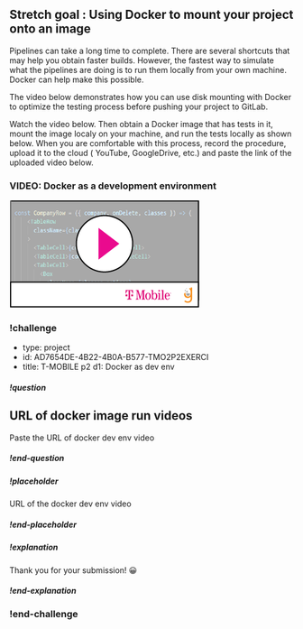 ## Stretch goal : Using Docker to mount your project onto an image 


Pipelines can take a long time to complete. There are several shortcuts that may help you obtain faster builds.  However, the fastest way to simulate what the pipelines are doing is to run them locally from your own machine.  Docker can help make this possible. 

The video below demonstrates how you can use disk mounting with Docker to optimize the testing process before pushing your project to GitLab.

Watch the video below. Then obtain a Docker image that has tests in it, mount the image localy on your machine, and run the tests locally as shown below. When you are comfortable with this process, record the procedure, upload it to the cloud ( YouTube, GoogleDrive, etc.) and paste the link of the uploaded video below. 

### VIDEO: Docker as a development environment

[![](video-player.png)](https://drive.google.com/file/d/19xdt7p7m5XtNoZxlbnhmj0GzJgokpObc/view) 

### !challenge
* type: project
* id: AD7654DE-4B22-4B0A-B577-TMO2P2EXERCI
* title: T-MOBILE p2 d1: Docker as dev env

##### !question
## URL of docker image run videos
Paste the URL of docker dev env video
##### !end-question

##### !placeholder
URL of the docker dev env video
##### !end-placeholder

##### !explanation
Thank you for your submission! 😀
##### !end-explanation
### !end-challenge






 



